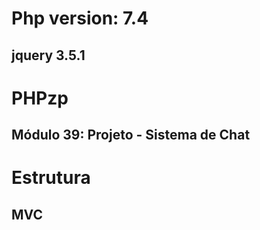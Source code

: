 # Php version: 7.4
## jquery 3.5.1

# PHPzp
## Módulo 39: Projeto - Sistema de Chat

# Estrutura
## MVC
